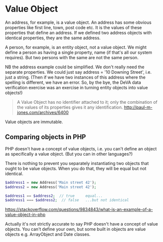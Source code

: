 # Value Object

An address, for example, is a value object. An address has some obvious properties like first line, town, post code etc. It is the values of these properties that define an address. If we defined two address objects with identical properties, they are the same address. 

A person, for example, is an entity object, not a value object. We might define a person as having a single property, name (if that's all our system requires). But two persons with the same are not the same person.

NB the address example could be simplified. We don't really need the separate properties. We could just say address = '10 Downing Street', i.e. just a string. (Then if we have two instances of this address where the spelling is different, we have an error. So, by the bye, the DeVA data verification exercise was an exercise in turning entity objects into value objects!)

> A Value Object has no identifier attached to it; only the combination of the values of its properties gives it any identification. http://paul-m-jones.com/archives/6400

Value objects are immutable.

## Comparing objects in PHP

PHP doesn't have a concept of value objects, i.e. you can't define an object as specifically a value object. (But you can in other languages?)

There is nothing to prevent you separately instantiating two objects that ought to be value objects. When you do that, they will be equal but not identical.

```php
$address1 = new Address('Main street 42');
$address2 = new Address('Main street 42');

$address1 == $address2;  // true     equal...
$address1 === $address2;  // false   ...but not identical
```

https://stackoverflow.com/questions/9834843/what-is-an-example-of-a-value-object-in-php

Actually it's not strictly accurate to say PHP doesn't have a concept of value objects. You can't define your own, but some built in objects are value objects e.g. ArrayObject and Date classes.